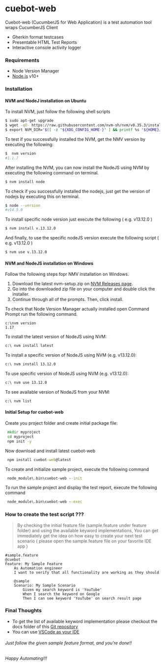 # cuebot-web

Cuebot-web (CucumberJS for Web Application) is a test automation tool wraps CucumberJS Client

- Gherkin format testcases
- Presentable HTML Test Reports
- Interactive console activity logger

### Requirements

- Node Version Manager
- [Node.js](https://nodejs.org/) v10+

### Installation

#### NVM and NodeJ installation on Ubuntu

To install NVM, just follow the following shell scripts

```sh
$ sudo apt-get upgrade
$ wget -qO- https://raw.githubusercontent.com/nvm-sh/nvm/v0.35.3/install.sh | bash
$ export NVM_DIR="$([ -z "${XDG_CONFIG_HOME-}" ] && printf %s "${HOME}/.nvm" || printf %s "${XDG_CONFIG_HOME}/nvm")"[ -s "$NVM_DIR/nvm.sh" ] && \. "$NVM_DIR/nvm.sh"
```

To test if you successfully installed the NVM, get the NMV version by executing the following:

```sh
$  nvm version
#1.1.7
```

After installing the NVM, you can now install the NodeJS using NVM by executing the following command on terminal.

```sh
$ nvm install node
```

To check if you successfully installed the nodejs, just get the version of nodejs by executing this on terminal.

```sh
$ node --version
#v14.5.0
```

To install specific node version just execute the following ( e.g. v13.12.0 )

```sh
$ nvm install v.13.12.0
```

And finally, to use the specific nodeJS version execute the following script ( e.g. v13.12.0 )

```sh
$ nvm use v.13.12.0
```

#### NVM and NodeJS installation on Windows

Follow the following steps fopr NMV installation on Windows.

1.  Download the latest nvm-setup.zip on [NVM Releases page](https://github.com/coreybutler/nvm-windows/releases).
2.  Go into the downloaded zip file on your computer and double click the installer.
3.  Continue through all of the prompts. Then, click install.

To check that Node Version Manager actually installed open Command Prompt run the following command.

```
c:\nvm version
1.17
```

To install the latest version of NodeJS using NVM:

```cmd
c:\ nvm install latest
```

To install a specific version of NodeJS using NVM (e.g. v13.12.0):

```cmd
c:\ nvm install 13.12.0
```

To use specific version of NodeJS using NVM (e.g. v13.12.0):

```cmd
c:\ nvm use 13.12.0
```

To see available version of NodeJS from your NVM:

```cmd
c:\ nvm list
```

#### Initial Setup for cuebot-web

Create you project folder and create initial package file:

```cmd
 mkdir myproject
 cd myproject
 npm init -y
```

Now download and install latest cuebot-web

```cmd
 npm install cuebot-web@latest
```

To create and initialize sample project, execute the following command

```cmd
 node_module\.bin\cuebot-web --init
```

To run the sample project and display the test report, execute the following command

```cmd
 node_module\.bin\cuebot-web --exec
```

### How to create the test script ???

> By checking the initial feature file (sample.feature under feature folder) and using the available keyword implementations,
> You can get immediately get the idea on how easy to create your next test scenario
> ( please open the sample.feature file on your favorite IDE app )

```
#sample.feature
@cuebot
Feature: My Sample Feature
	As Automation engineer
	I want to verify that all functionality are working as they should

	@sample
	Scenario: My Sample Scenario
		Given my search keyword is 'YouTube'
		When I search the keyword on Google
		Then I can see keyword 'YouTube' on search result page
```

### Final Thoughts

- To get the list of available keyword implementation please checkout the docs folder of this [Git repository](https://github.com/jmagaru/cuebot-web)
- You can use [VSCode as your IDE](https://code.visualstudio.com/)

###### Just follow the given sample feature format, and you're done!!

###### Happy Automating!!!
